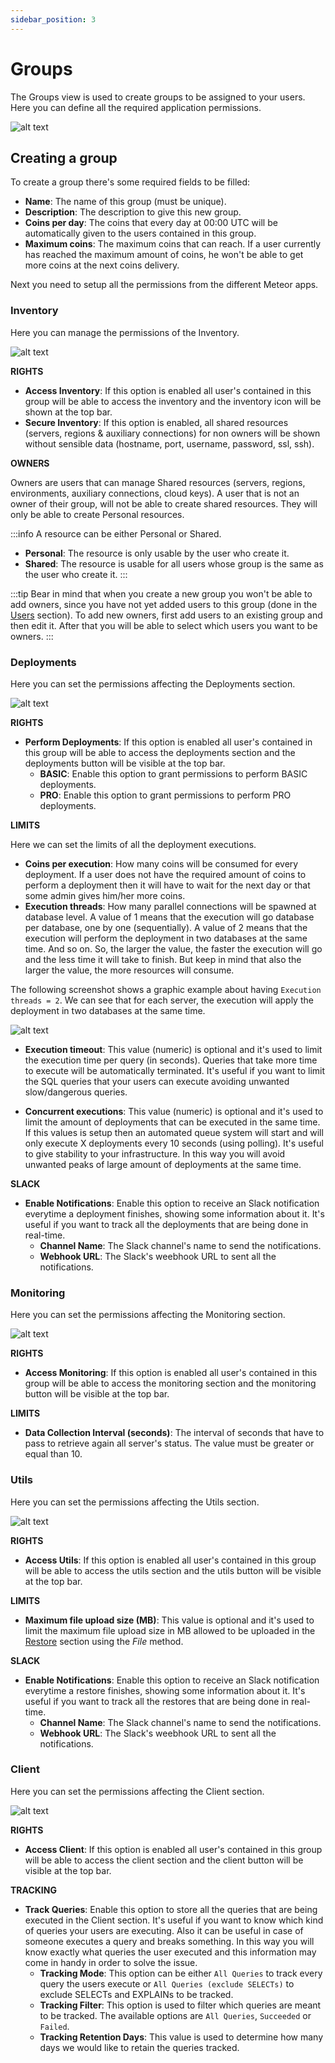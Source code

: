 ```yaml
---
sidebar_position: 3
---
```


# Groups

The Groups view is used to create groups to be assigned to your users. Here you can define all the required application permissions.

![alt text](../../../assets/administration/admin-groups.png "Admin - Groups")

## Creating a group

To create a group there's some required fields to be filled:

- **Name**: The name of this group (must be unique).
- **Description**: The description to give this new group.
- **Coins per day**: The coins that every day at 00:00 UTC will be automatically given to the users contained in this group. 
- **Maximum coins**: The maximum coins that can reach. If a user currently has reached the maximum amount of coins, he won't be able to get more coins at the next coins delivery.

Next you need to setup all the permissions from the different Meteor apps.

### Inventory

Here you can manage the permissions of the Inventory.

![alt text](../../../assets/administration/admin-groups-new-inventory.png "Admin - Groups - New (Inventory)")

**RIGHTS**

- **Access Inventory**: If this option is enabled all user's contained in this group will be able to access the inventory and the inventory icon will be shown at the top bar.
- **Secure Inventory**: If this option is enabled, all shared resources (servers, regions & auxiliary connections) for non owners will be shown without sensible data (hostname, port, username, password, ssl, ssh).

**OWNERS**

Owners are users that can manage Shared resources (servers, regions, environments, auxiliary connections, cloud keys).
A user that is not an owner of their group, will not be able to create shared resources. They will only be able to create Personal resources.

:::info
A resource can be either Personal or Shared.

- **Personal**: The resource is only usable by the user who create it.
- **Shared**: The resource is usable for all users whose group is the same as the user who create it.
:::

:::tip
Bear in mind that when you create a new group you won't be able to add owners, since you have not yet added users to this group (done in the [Users](users) section). To add new owners, first add users to an existing group and then edit it. After that you will be able to select which users you want to be owners.
:::

### Deployments

Here you can set the permissions affecting the Deployments section.

![alt text](../../../assets/administration/admin-groups-new-deployments.png "Admin - Groups - New (Deployments)")

**RIGHTS**

- **Perform Deployments**: If this option is enabled all user's contained in this group will be able to access the deployments section and the deployments button will be visible at the top bar.
    - **BASIC**: Enable this option to grant permissions to perform BASIC deployments.
    - **PRO**: Enable this option to grant permissions to perform PRO deployments.

**LIMITS**

Here we can set the limits of all the deployment executions.

- **Coins per execution**: How many coins will be consumed for every deployment. If a user does not have the required amount of coins to perform a deployment then it will have to wait for the next day or that some admin gives him/her more coins.
- **Execution threads**: How many parallel connections will be spawned at database level. A value of 1 means that the execution will go database per database, one by one (sequentially). A value of 2 means that the execution will perform the deployment in two databases at the same time. And so on. So, the larger the value, the faster the execution will go and the less time it will take to finish. But keep in mind that also the larger the value, the more resources will consume.

The following screenshot shows a graphic example about having `Execution threads = 2`. We can see that for each server, the execution will apply the deployment in two databases at the same time.

![alt text](../../../assets/deployments/architecture.png "Deployments - Architecture")

- **Execution timeout**: This value (numeric) is optional and it's used to limit the execution time per query (in seconds). Queries that take more time to execute will be automatically terminated. It's useful if you want to limit the SQL queries that your users can execute avoiding unwanted slow/dangerous queries.

- **Concurrent executions**: This value (numeric) is optional and it's used to limit the amount of deployments that can be executed in the same time. If this values is setup then an automated queue system will start and will only execute X deployments every 10 seconds (using polling). It's useful to give stability to your infrastructure. In this way you will avoid unwanted peaks of large amount of deployments at the same time.

**SLACK**

- **Enable Notifications**: Enable this option to receive an Slack notification everytime a deployment finishes, showing some information about it. It's useful if you want to track all the deployments that are being done in real-time.
    - **Channel Name**: The Slack channel's name to send the notifications.
    - **Webhook URL**: The Slack's weebhook URL to sent all the notifications.

### Monitoring

Here you can set the permissions affecting the Monitoring section.

![alt text](../../../assets/administration/admin-groups-new-monitoring.png "Admin - Groups - New (Monitoring)")

**RIGHTS**

- **Access Monitoring**: If this option is enabled all user's contained in this group will be able to access the monitoring section and the monitoring button will be visible at the top bar.

**LIMITS**

- **Data Collection Interval (seconds)**: The interval of seconds that have to pass to retrieve again all server's status. The value must be greater or equal than 10.

### Utils

Here you can set the permissions affecting the Utils section.

![alt text](../../../assets/administration/admin-groups-new-utils.png "Admin - Groups - New (Utils)")

**RIGHTS**

- **Access Utils**: If this option is enabled all user's contained in this group will be able to access the utils section and the utils button will be visible at the top bar.

**LIMITS**

- **Maximum file upload size (MB)**: This value is optional and it's used to limit the maximum file upload size in MB allowed to be uploaded in the [Restore](../utils/restore) section using the *File* method. 

**SLACK**

- **Enable Notifications**: Enable this option to receive an Slack notification everytime a restore finishes, showing some information about it. It's useful if you want to track all the restores that are being done in real-time.
    - **Channel Name**: The Slack channel's name to send the notifications.
    - **Webhook URL**: The Slack's weebhook URL to sent all the notifications.

### Client

Here you can set the permissions affecting the Client section.

![alt text](../../../assets/administration/admin-groups-new-client.png "Admin - Groups - New (Client)")

**RIGHTS**

- **Access Client**: If this option is enabled all user's contained in this group will be able to access the client section and the client button will be visible at the top bar.

**TRACKING**

- **Track Queries**: Enable this option to store all the queries that are being executed in the Client section. It's useful if you want to know which kind of queries your users are executing. Also it can be useful in case of someone executes a query and breaks something. In this way you will know exactly what queries the user executed and this information may come in handy in order to solve the issue.
    - **Tracking Mode**: This option can be either `All Queries` to track every query the users execute or `All Queries (exclude SELECTs)` to exclude SELECTs and EXPLAINs to be tracked.
    - **Tracking Filter**: This option is used to filter which queries are meant to be tracked. The available options are `All Queries`, `Succeeded` or `Failed`.
    - **Tracking Retention Days**: This value is used to determine how many days we would like to retain the queries tracked.